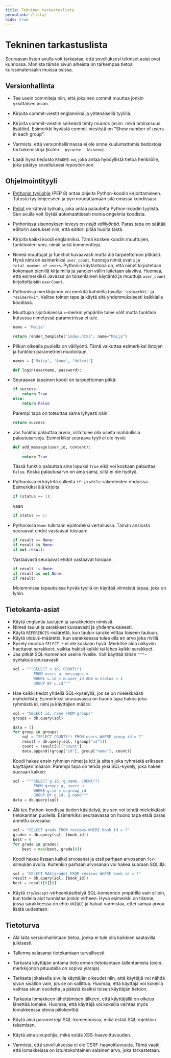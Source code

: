 ```yaml
---
title: Tekninen tarkastuslista
permalink: /lista/
hide: true
---
```


# Tekninen tarkastuslista

Seuraavan listan avulla voit tarkastaa, että sovelluksesi tekniset asiat ovat kunnossa. Monista tämän sivun aiheista on tarkempaa tietoa kurssimateriaalin muissa osissa.

## Versionhallinta

* Tee usein commiteja niin, että jokainen commit muuttaa jonkin yksittäisen asian.

* Kirjoita commit-viestit englanniksi ja yhtenäisellä tyylillä.

* Kirjoita commit-viestiin selkeästi tehty muutos (esim. mikä ominaisuus lisättiin). Esimerkki hyvästä commit-viestistä on "Show number of users in each group".

* Varmista, että versionhallinnassa ei ole sinne kuulumattomia tiedostoja tai hakemistoja (kuten `__pycache__` tai `venv`).

* Laadi hyvä tiedosto `README.md`, joka antaa hyödyllistä tietoa henkilölle, joka päätyy sovelluksesi repositorioon.

## Ohjelmointityyli

* [Pythonin tyyliohje](https://www.python.org/dev/peps/pep-0008/) (PEP 8) antaa ohjeita Python-koodin kirjoittamiseen. Tutustu tyyliohjeeseen ja pyri noudattamaan sitä omassa koodissasi.

* [Pylint](TODO) on kätevä työkalu, joka antaa palautetta Python-koodin tyylistä. Sen avulla voit löytää automaattisesti monia ongelmia koodista.

* Pythonissa sisennyksen leveys on *neljä välilyöntiä*. Paras tapa on säätää editorin asetukset niin, että editori pitää huolta tästä.

* Kirjoita kaikki koodi englanniksi. Tämä koskee koodin muuttujien, funktioiden yms. nimiä sekä kommentteja.

* Nimeä muuttujat ja funktiot kuvaavasti mutta älä tarpeettoman pitkästi. Hyvä nimi on esimerkiksi `user_count`, huonoja nimiä ovat `x` ja `total_number_of_users`. Pythonin käytäntönä on, että nimet kirjoitetaan kokonaan pienillä kirjaimilla ja sanojen väliin laitetaan alaviiva. Huomaa, että esimerkiksi Javassa on toisenlainen käytäntö ja muuttuja `user_count` kirjoitettaisiin `userCount`.

* Pythonissa merkkijonon voi merkitä kahdella tavalla: `'esimerkki'` ja `"esimerkki"`. Valitse toinen tapa ja käytä sitä yhdenmukaisesti kaikkialla koodissa.

* Muuttujan sijoituksessa `=`-merkin ympärille tulee välit mutta funktion kutsussa nimetyssä parametrissa ei tule.
  ```python
  name = "Maija"
  ```
  ```python
  return render_template("index.html", name="Maija")
  ```
* Pilkun oikealla puolella on välilyönti. Tämä vaikuttaa esimerkiksi listojen ja funktion parametrien muotoiluun.
  ```python
  names = ["Maija", "Anna", "Uolevi"]  
  ```
  ```python
  def login(username, password):
  ```
* Seuraavan tapainen koodi on tarpeettoman pitkä:
  ```python
  if success:
      return True
  else:
      return False
  ```
  Parempi tapa on toteuttaa sama lyhyesti näin:
  ```python
  return success
  ```
* Jos funktio palauttaa arvon, sillä tulee olla useita mahdollisia palautusarvoja. Esimerkiksi seuraava tyyli ei ole hyvä:
  ```python
  def add_message(user_id, content):
      ...
      return True
  ```
  Tässä funktio palauttaa aina lopuksi `True` eikä voi koskaan palauttaa `False`. Koska palautusarvo on aina sama, siitä ei ole hyötyä.
* Pythonissa ei käytetä sulkeita `if`- ja `while`-rakenteiden ehdoissa. Esimerkiksi älä kirjoita
  ```python
  if (status == 1):
  ```
  vaan
  ```python
  if status == 1:
  ```
* Pythonissa `None` tulkitaan epätodeksi vertailussa. Tämän ansiosta seuraavat ehdot vastaavat toisiaan:
  ```python
  if result == None:
  if result is None:
  if not result:
  ```
  Vastaavasti seuraavat ehdot vastaavat toisiaan:
  ```python
  if result != None:
  if result is not None:
  if result:
  ```
  Molemmissa tapauksissa hyvää tyyliä on käyttää viimeistä tapaa, joka on lyhin.
  
## Tietokanta-asiat

* Käytä englantia taulujen ja sarakkeiden nimissä.
* Nimeä taulut ja sarakkeet kuvaavasti ja yhdenmukaisesti.
* Käytä `REFERENCES`-määrettä, kun taulun sarake viittaa toiseen tauluun.
* Käytä `UNIQUE`-määrettä, kun sarakkeessa tulee olla eri arvo joka rivillä.
* Kysely muotoa `SELECT *` ei ole koskaan hyvä. Merkitse aina näkyviin haettavat sarakkeet, vaikka hakisit kaikki tai lähes kaikki sarakkeet.
* Jaa pitkät SQL-komennot useille riveille. Voit käyttää tähän `"""`-syntaksia seuraavasti:
  ```python
  sql = """SELECT u.id, COUNT(*)
           FROM users u, messages m
           WHERE u.id = m.user_id AND m.status = 1
           GROUP BY u.id"""
  ```
* Hae kaikki tiedot yhdellä SQL-kyselyllä, jos se on mielekkäästi mahdollista. Esimerkiksi seuraavassa on huono tapa hakea joka ryhmästä id, nimi ja käyttäjien määrä:
  ```python
  sql = "SELECT id, name FROM groups"
  groups = db.query(sql)

  data = []
  for group in groups:
      sql = "SELECT COUNT(*) FROM users WHERE group_id = ?"
      result = db.query(sql, [group["id"]])
      count = result[0]["count"]
      data.append((group["id"], group["name"], count))
  ```
  Koodi hakee ensin ryhmien nimet ja id:t ja sitten joka ryhmästä erikseen käyttäjien määrän. Parempi tapa on tehdä yksi SQL-kysely, joka hakee suoraan kaiken:
  ```python
  sql = """SELECT g.id, g.name, COUNT(*)
           FROM groups g, users u
           WHERE g.id = u.group_id
           GROUP BY g.id, g.name"""
  data = db.query(sql)
  ```
* Älä tee Python-koodissa tiedon käsittelyä, jos sen voi tehdä mielekkäästi tietokannan puolella. Esimerkiksi seuraavassa on huono tapa etsiä paras annettu arvosana:
  ```python
  sql = "SELECT grade FROM reviews WHERE book_id = ?"
  grades = db.query(sql, [book_id])
  best = 0
  for grade in grades:
      best = max(best, grade[0])
  ```
  Koodi hakee listaan kaikki arvosanat ja etsii parhaan arvosanan `for`-silmukan avulla. Kuitenkin parhaan arvosanan voi hakea suoraan SQL:llä:
  ```python
  sql = "SELECT MAX(grade) FROM reviews WHERE book_id = ?"
  result = db.query(sql, [book_id])
  best = result[0][0]
  ```  
* Käytä `try`/`except`-virheenkäsittelyä SQL-komennon ympärillä vain silloin, kun todella aiot tunnistaa jonkin virheen. Hyvä esimerkki on tilanne, jossa sarakkeessa on ehto `UNIQUE` ja haluat varmistaa, ettei samaa arvoa lisätä uudestaan.

## Tietoturva

* Älä laita versionhallintaan tietoa, jonka ei tule olla kaikkien saatavilla julkisesti.

* Tallenna salasanat tietokantaan turvallisesti.

* Tarkasta käyttäjän antama tieto ennen tietokantaan tallentamista (esim. merkkijonon pituudella on sopiva yläraja).

* Tarkasta jokaisella sivulla käyttäjän oikeudet niin, että käyttäjä voi nähdä sivun sisällön vain, jos se on sallittua. Huomaa, että käyttäjä voi kokeilla vaihtaa sivun osoitetta ja päästä käsiksi toisen käyttäjän tietoon.

* Tarkasta lomakkeen lähettämisen jälkeen, että käyttäjällä on oikeus lähettää lomake. Huomaa, että käyttäjä voi kokeilla vaihtaa myös lomakkeessa olevia piilokenttiä.

* Käytä aina parametreja SQL-komennoissa, mikä estää SQL-injektion tekemisen.

* Käytä aina sivupohjia, mikä estää XSS-haavoittuvuuden.

* Varmista, että sovelluksessa ei ole CSRF-haavoittuvuutta. Tämä vaatii, että lomakkeissa on istuntokohtainen salainen arvo, joka tarkastetaan.

